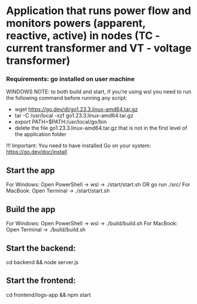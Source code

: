 # Application that runs power flow and monitors powers (apparent, reactive, active) in nodes (TC - current transformer and VT - voltage transformer)

### Requirements: go installed on user machine

WINDOWS NOTE: to both build and start, if you're using wsl you need to run the following command before running any script:
- wget https://go.dev/dl/go1.23.3.linux-amd64.tar.gz
- tar -C /usr/local -xzf go1.23.3.linux-amd64.tar.gz
- export PATH=$PATH:/usr/local/go/bin
- delete the file go1.23.3.linux-amd64.tar.gz that is not in the first level of the application folder

!!! Important: You need to have installed Go on your system: https://go.dev/doc/install

## Start the app
For Windows: Open PowerShell -> wsl -> ./start/start.sh OR go run ./src/
For MacBook: Open Terminal -> ./start/start.sh

## Build the app
For Windows: Open PowerShell -> wsl -> ./build/build.sh
For MacBook: Open Terminal -> ./build/build.sh

## Start the backend:
cd backend && node server.js

## Start the frontend:
cd frontend/logs-app && npm start